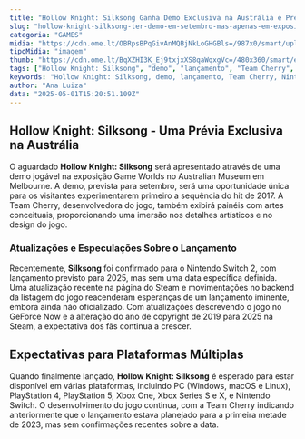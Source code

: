 ```yaml
---
title: "Hollow Knight: Silksong Ganha Demo Exclusiva na Austrália e Previsão de Lançamento"
slug: "hollow-knight-silksong-ter-demo-em-setembro-mas-apenas-em-exposio"
categoria: "GAMES"
midia: "https://cdn.ome.lt/OBRpsBPqGivAnMQBjNkLoGHGBls=/987x0/smart/uploads/conteudo/fotos/OMELETE_CAPA_-_2025-05-01T120622.879.png"
tipoMidia: "imagem"
thumb: "https://cdn.ome.lt/BqXZHI3K_Ej9txjxXS8qaWqxgVc=/480x360/smart/extras/conteudos/omelete_THUMB_-_2025-05-01T120605.950.png"
tags: ["Hollow Knight: Silksong", "demo", "lançamento", "Team Cherry", "Nintendo Switch 2", "Game Worlds", "Australian Museum"]
keywords: "Hollow Knight: Silksong, demo, lançamento, Team Cherry, Nintendo Switch 2, Game Worlds, Australian Museum"
author: "Ana Luiza"
data: "2025-05-01T15:20:51.109Z"
---
```


## Hollow Knight: Silksong - Uma Prévia Exclusiva na Austrália

O aguardado **Hollow Knight: Silksong** será apresentado através de uma demo jogável na exposição Game Worlds no Australian Museum em Melbourne. A demo, prevista para setembro, será uma oportunidade única para os visitantes experimentarem primeiro a sequência do hit de 2017. A Team Cherry, desenvolvedora do jogo, também exibirá painéis com artes conceituais, proporcionando uma imersão nos detalhes artísticos e no design do jogo.

### Atualizações e Especulações Sobre o Lançamento

Recentemente, **Silksong** foi confirmado para o Nintendo Switch 2, com lançamento previsto para 2025, mas sem uma data específica definida. Uma atualização recente na página do Steam e movimentações no backend da listagem do jogo reacenderam esperanças de um lançamento iminente, embora ainda não oficializado. Com atualizações descrevendo o jogo no GeForce Now e a alteração do ano de copyright de 2019 para 2025 na Steam, a expectativa dos fãs continua a crescer.

## Expectativas para Plataformas Múltiplas

Quando finalmente lançado, **Hollow Knight: Silksong** é esperado para estar disponível em várias plataformas, incluindo PC (Windows, macOS e Linux), PlayStation 4, PlayStation 5, Xbox One, Xbox Series S e X, e Nintendo Switch. O desenvolvimento do jogo continua, com a Team Cherry indicando anteriormente que o lançamento estava planejado para a primeira metade de 2023, mas sem confirmações recentes sobre a data.